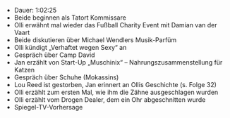 - Dauer: 1:02:25  
- Beide beginnen als Tatort Kommissare  
- Olli erwähnt mal wieder das Fußball Charity Event mit Damian van der Vaart  
- Beide diskutieren über Michael Wendlers Musik-Parfüm  
- Olli kündigt „Verhaftet wegen Sexy“ an  
- Gespräch über Camp David  
- Jan erzählt von Start-Up „Muschinix“ – Nahrungszusammenstellung für Katzen  
- Gespräch über Schuhe (Mokassins)  
- Lou Reed ist gestorben, Jan erinnert an Ollis Geschichte (s. Folge 32)  
- Olli erzählt zum ersten Mal, wie ihm die Zähne ausgeschlagen wurden  
- Olli erzählt vom Drogen Dealer, dem ein Ohr abgeschnitten wurde  
- Spiegel-TV-Vorhersage  

